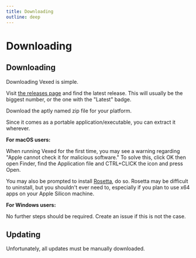 ```yaml
---
title: Downloading
outline: deep
---
```


# Downloading

## Downloading

Downloading Vexed is simple.

Visit [the releases page](https://github.com/toommyliu/vexed/releases) and find the latest release. This will usually be the biggest number, or the one with the "Latest" badge.

Download the aptly named zip file for your platform.

Since it comes as a portable application/executable, you can extract it wherever.


**For macOS users:**

When running Vexed for the first time, you may see a warning regarding "Apple cannot check it for malicious software." To solve this, click OK then open Finder, find the Application file and CTRL+CLICK the icon and press Open.

You may also be prompted to install [Rosetta](https://support.apple.com/en-us/102527), do so. Rosetta may be difficult to uninstall, but you shouldn't ever need to, especially if you plan to use x64 apps on your Apple Silicon machine.

**For Windows users:**

No further steps should be required. Create an issue if this is not the case.

## Updating

Unfortunately, all updates must be manually downloaded.
